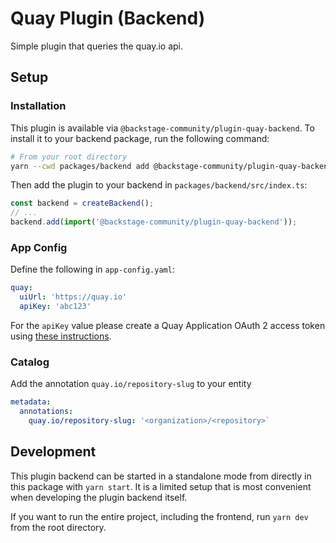 # Quay Plugin (Backend)

Simple plugin that queries the quay.io api.

## Setup

### Installation

This plugin is available via `@backstage-community/plugin-quay-backend`. To install it to your backend package, run the following command:

```bash
# From your root directory
yarn --cwd packages/backend add @backstage-community/plugin-quay-backend
```

Then add the plugin to your backend in `packages/backend/src/index.ts`:

```ts
const backend = createBackend();
// ...
backend.add(import('@backstage-community/plugin-quay-backend'));
```

### App Config

Define the following in `app-config.yaml`:

```yaml
quay:
  uiUrl: 'https://quay.io'
  apiKey: 'abc123'
```

For the `apiKey` value please create a Quay Application OAuth 2 access token using [these instructions](https://docs.redhat.com/en/documentation/red_hat_quay/3/html-single/red_hat_quay_api_guide/index#creating-oauth-access-token).

### Catalog

Add the annotation `quay.io/repository-slug` to your entity

```yaml
metadata:
  annotations:
    quay.io/repository-slug: '<organization>/<repository>`
```

## Development

This plugin backend can be started in a standalone mode from directly in this
package with `yarn start`. It is a limited setup that is most convenient when
developing the plugin backend itself.

If you want to run the entire project, including the frontend, run `yarn dev` from the root directory.

